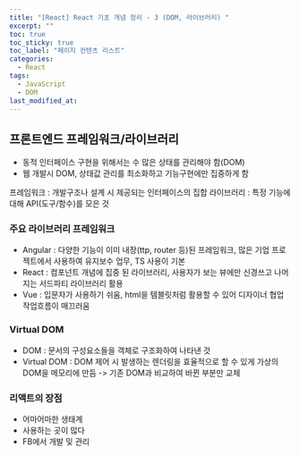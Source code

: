 ```yaml
---
title: "[React] React 기초 개념 정리 - 3 (DOM, 라이브러리) "
excerpt: ""
toc: true
toc_sticky: true
toc_label: "페이지 컨텐츠 리스트"
categories:
  - React
tags:
  - JavaScript
  - DOM
last_modified_at:
---
```


## 프론트엔드 프레임워크/라이브러리

- 동적 인터페이스 구현을 위해서는 수 많은 상태를 관리해야 함(DOM)
- 웹 개발시 DOM, 상태값 관리를 최소화하고 기능구현에만 집중하게 함

프레임워크 : 개발구조나 설계 시 제공되는 인터페이스의 집합
라이브러리 : 특정 기능에 대해 API(도구/함수)를 모은 것


### 주요 라이브러리 프레임워크

- Angular : 다양한 기능이 이미 내장(ttp, router 등)된 프레임워크, 많은 기업 프로젝트에서 사용하여 유지보수 업무, TS 사용이 기본
- React : 컴포넌트 개념에 집중 된 라이브러리, 사용자가 보는 뷰에만 신경쓰고 나머지는 서드파티 라이브러리 활용
- Vue : 입문자가 사용하기 쉬움, html을 템블릿처럼 활용할 수 있어 디자이너 협업 작업흐름이 매끄러움

### Virtual DOM

- DOM : 문서의 구성요소들을 객체로 구조화하여 나타낸 것
- Virtual DOM : DOM 제어 시 발생하는 렌더링을 효율적으로 할 수 있게 가상의 DOM을 메모리에 만듬 -> 기존 DOM과 비교하여 바뀐 부분만 교체

### 리액트의 장점

- 어마어마한 생태계
- 사용하는 곳이 많다
- FB에서 개발 및 관리
